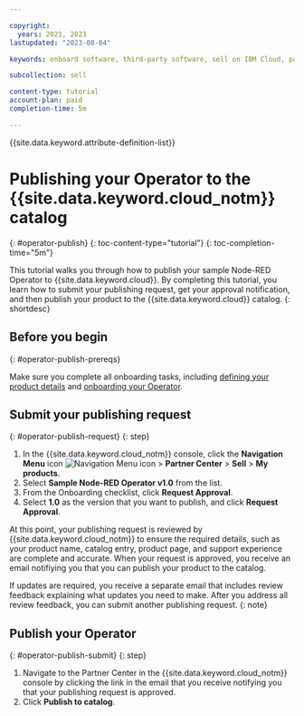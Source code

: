 ```yaml
---

copyright:
  years: 2021, 2023
lastupdated: "2023-08-04"

keywords: onboard software, third-party software, sell on IBM Cloud, partner center, publish, review, operator, Red Hat OpenShift cluster, sample Node-RED Operator, tutorial, sample

subcollection: sell

content-type: tutorial
account-plan: paid
completion-time: 5m

---
```


{{site.data.keyword.attribute-definition-list}}


# Publishing your Operator to the {{site.data.keyword.cloud_notm}} catalog
{: #operator-publish}
{: toc-content-type="tutorial"}
{: toc-completion-time="5m"}

This tutorial walks you through how to publish your sample Node-RED Operator to {{site.data.keyword.cloud}}. By completing this tutorial, you learn how to submit your publishing request, get your approval notification, and then publish your product to the {{site.data.keyword.cloud}} catalog.
{: shortdesc}

## Before you begin
{: #operator-publish-prereqs}

Make sure you complete all onboarding tasks, including [defining your product details](/docs/sell?topic=sell-operator-define) and [onboarding your Operator](/docs/sell?topic=sell-operator-onboard).

## Submit your publishing request
{: #operator-publish-request}
{: step}

1. In the {{site.data.keyword.cloud_notm}} console, click the **Navigation Menu** icon ![Navigation Menu icon](../icons/icon_hamburger.svg "Menu") > **Partner Center** > **Sell** > **My products**.
1. Select **Sample Node-RED Operator v1.0** from the list.
1. From the Onboarding checklist, click **Request Approval**.
1. Select **1.0** as the version that you want to publish, and click **Request Approval**.

At this point, your publishing request is reviewed by {{site.data.keyword.cloud_notm}} to ensure the required details, such as your product name, catalog entry, product page, and support experience are complete and accurate. When your request is approved, you receive an email notifiying you that you can publish your product to the catalog.

If updates are required, you receive a separate email that includes review feedback explaining what updates you need to make. After you address all review feedback, you can submit another publishing request.
{: note}

## Publish your Operator
{: #operator-publish-submit}
{: step}

1. Navigate to the Partner Center in the {{site.data.keyword.cloud_notm}} console by clicking the link in the email that you receive notifying you that your publishing request is approved.
1. Click **Publish to catalog**.
